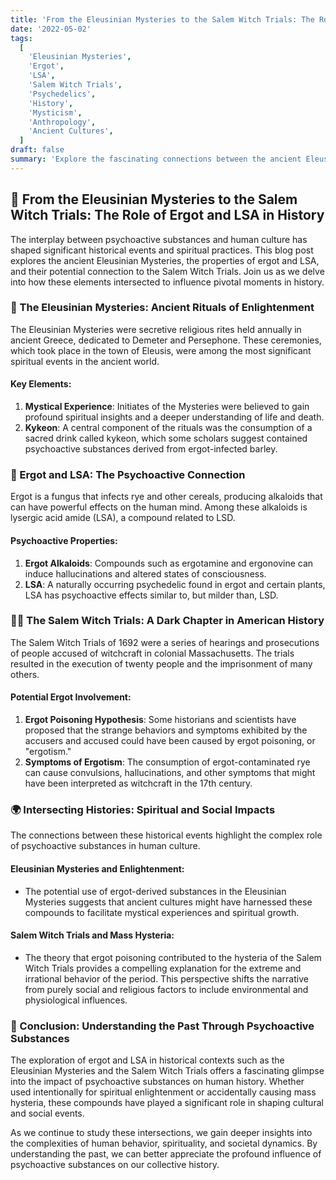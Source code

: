 ```yaml
---
title: 'From the Eleusinian Mysteries to the Salem Witch Trials: The Role of Ergot and LSA in History 🌾🔮'
date: '2022-05-02'
tags:
  [
    'Eleusinian Mysteries',
    'Ergot',
    'LSA',
    'Salem Witch Trials',
    'Psychedelics',
    'History',
    'Mysticism',
    'Anthropology',
    'Ancient Cultures',
  ]
draft: false
summary: 'Explore the fascinating connections between the ancient Eleusinian Mysteries, the psychoactive properties of ergot and LSA, and the infamous Salem Witch Trials. Delve into how these elements intersected to shape pivotal moments in history. 🌾🔮'
---
```


## 🌾 From the Eleusinian Mysteries to the Salem Witch Trials: The Role of Ergot and LSA in History

The interplay between psychoactive substances and human culture has shaped significant historical events and spiritual practices. This blog post explores the ancient Eleusinian Mysteries, the properties of ergot and LSA, and their potential connection to the Salem Witch Trials. Join us as we delve into how these elements intersected to influence pivotal moments in history.

### 🔮 The Eleusinian Mysteries: Ancient Rituals of Enlightenment

The Eleusinian Mysteries were secretive religious rites held annually in ancient Greece, dedicated to Demeter and Persephone. These ceremonies, which took place in the town of Eleusis, were among the most significant spiritual events in the ancient world.

#### **Key Elements**:

1. **Mystical Experience**: Initiates of the Mysteries were believed to gain profound spiritual insights and a deeper understanding of life and death.
2. **Kykeon**: A central component of the rituals was the consumption of a sacred drink called kykeon, which some scholars suggest contained psychoactive substances derived from ergot-infected barley.

### 🌾 Ergot and LSA: The Psychoactive Connection

Ergot is a fungus that infects rye and other cereals, producing alkaloids that can have powerful effects on the human mind. Among these alkaloids is lysergic acid amide (LSA), a compound related to LSD.

#### **Psychoactive Properties**:

1. **Ergot Alkaloids**: Compounds such as ergotamine and ergonovine can induce hallucinations and altered states of consciousness.
2. **LSA**: A naturally occurring psychedelic found in ergot and certain plants, LSA has psychoactive effects similar to, but milder than, LSD.

### 🧙‍♀️ The Salem Witch Trials: A Dark Chapter in American History

The Salem Witch Trials of 1692 were a series of hearings and prosecutions of people accused of witchcraft in colonial Massachusetts. The trials resulted in the execution of twenty people and the imprisonment of many others.

#### **Potential Ergot Involvement**:

1. **Ergot Poisoning Hypothesis**: Some historians and scientists have proposed that the strange behaviors and symptoms exhibited by the accusers and accused could have been caused by ergot poisoning, or "ergotism."
2. **Symptoms of Ergotism**: The consumption of ergot-contaminated rye can cause convulsions, hallucinations, and other symptoms that might have been interpreted as witchcraft in the 17th century.

### 🌍 Intersecting Histories: Spiritual and Social Impacts

The connections between these historical events highlight the complex role of psychoactive substances in human culture.

#### **Eleusinian Mysteries and Enlightenment**:

- The potential use of ergot-derived substances in the Eleusinian Mysteries suggests that ancient cultures might have harnessed these compounds to facilitate mystical experiences and spiritual growth.

#### **Salem Witch Trials and Mass Hysteria**:

- The theory that ergot poisoning contributed to the hysteria of the Salem Witch Trials provides a compelling explanation for the extreme and irrational behavior of the period. This perspective shifts the narrative from purely social and religious factors to include environmental and physiological influences.

### 🔮 Conclusion: Understanding the Past Through Psychoactive Substances

The exploration of ergot and LSA in historical contexts such as the Eleusinian Mysteries and the Salem Witch Trials offers a fascinating glimpse into the impact of psychoactive substances on human history. Whether used intentionally for spiritual enlightenment or accidentally causing mass hysteria, these compounds have played a significant role in shaping cultural and social events.

As we continue to study these intersections, we gain deeper insights into the complexities of human behavior, spirituality, and societal dynamics. By understanding the past, we can better appreciate the profound influence of psychoactive substances on our collective history.
